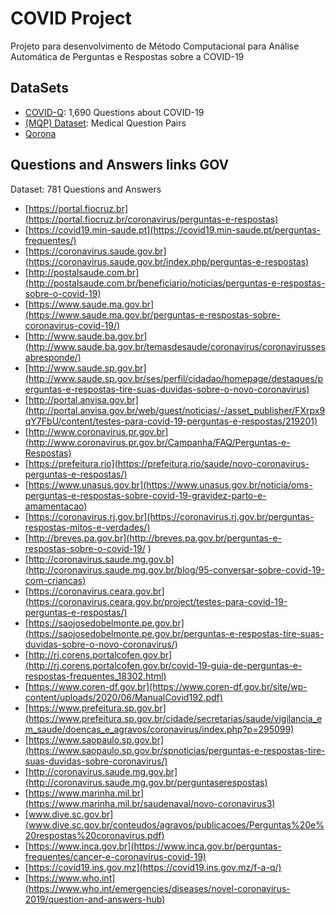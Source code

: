 # COVID Project
Projeto para desenvolvimento de Método Computacional para Análise Automática de Perguntas e Respostas sobre a COVID-19

## DataSets

* [COVID-Q](https://github.com/JerryWei03/COVID-Q.git): 1,690 Questions about COVID-19
* [(MQP) Dataset](https://github.com/curai/medical-question-pair-dataset.git): Medical Question Pairs
* [Qorona](https://github.com/allenai/Qorona.git) 

## Questions and Answers links GOV
Dataset: 781 Questions and Answers

* [https://portal.fiocruz.br](https://portal.fiocruz.br/coronavirus/perguntas-e-respostas)
* [https://covid19.min-saude.pt](https://covid19.min-saude.pt/perguntas-frequentes/)
* [https://coronavirus.saude.gov.br](https://coronavirus.saude.gov.br/index.php/perguntas-e-respostas)
* [http://postalsaude.com.br](http://postalsaude.com.br/beneficiario/noticias/perguntas-e-respostas-sobre-o-covid-19)
* [https://www.saude.ma.gov.br](https://www.saude.ma.gov.br/perguntas-e-respostas-sobre-coronavirus-covid-19/)
* [http://www.saude.ba.gov.br](http://www.saude.ba.gov.br/temasdesaude/coronavirus/coronavirussesabresponde/)
* [http://www.saude.sp.gov.br](http://www.saude.sp.gov.br/ses/perfil/cidadao/homepage/destaques/perguntas-e-respostas-tire-suas-duvidas-sobre-o-novo-coronavirus)
* [http://portal.anvisa.gov.br](http://portal.anvisa.gov.br/web/guest/noticias/-/asset_publisher/FXrpx9qY7FbU/content/testes-para-covid-19-perguntas-e-respostas/219201)
* [http://www.coronavirus.pr.gov.br](http://www.coronavirus.pr.gov.br/Campanha/FAQ/Perguntas-e-Respostas)
* [https://prefeitura.rio](https://prefeitura.rio/saude/novo-coronavirus-perguntas-e-respostas/)
* [https://www.unasus.gov.br](https://www.unasus.gov.br/noticia/oms-perguntas-e-respostas-sobre-covid-19-gravidez-parto-e-amamentacao)
* [https://coronavirus.rj.gov.br](https://coronavirus.rj.gov.br/perguntas-respostas-mitos-e-verdades/)
* [http://breves.pa.gov.br](http://breves.pa.gov.br/perguntas-e-respostas-sobre-o-covid-19/ )
* [http://coronavirus.saude.mg.gov.b](http://coronavirus.saude.mg.gov.br/blog/95-conversar-sobre-covid-19-com-criancas)
* [https://coronavirus.ceara.gov.br](https://coronavirus.ceara.gov.br/project/testes-para-covid-19-perguntas-e-respostas/)
* [https://saojosedobelmonte.pe.gov.br](https://saojosedobelmonte.pe.gov.br/perguntas-e-respostas-tire-suas-duvidas-sobre-o-novo-coronavirus/)
* [http://rj.corens.portalcofen.gov.br](http://rj.corens.portalcofen.gov.br/covid-19-guia-de-perguntas-e-respostas-frequentes_18302.html)
* [https://www.coren-df.gov.br](https://www.coren-df.gov.br/site/wp-content/uploads/2020/06/ManualCovid192.pdf)
* [https://www.prefeitura.sp.gov.br](https://www.prefeitura.sp.gov.br/cidade/secretarias/saude/vigilancia_em_saude/doencas_e_agravos/coronavirus/index.php?p=295099)
* [https://www.saopaulo.sp.gov.br](https://www.saopaulo.sp.gov.br/spnoticias/perguntas-e-respostas-tire-suas-duvidas-sobre-coronavirus/)
* [http://coronavirus.saude.mg.gov.br](http://coronavirus.saude.mg.gov.br/perguntaserespostas)
* [https://www.marinha.mil.br](https://www.marinha.mil.br/saudenaval/novo-coronavirus3)
* [www.dive.sc.gov.br](www.dive.sc.gov.br/conteudos/agravos/publicacoes/Perguntas%20e%20respostas%20coronavirus.pdf)
* [https://www.inca.gov.br](https://www.inca.gov.br/perguntas-frequentes/cancer-e-coronavirus-covid-19)
* [https://covid19.ins.gov.mz](https://covid19.ins.gov.mz/f-a-q/)
* [https://www.who.int](https://www.who.int/emergencies/diseases/novel-coronavirus-2019/question-and-answers-hub)
